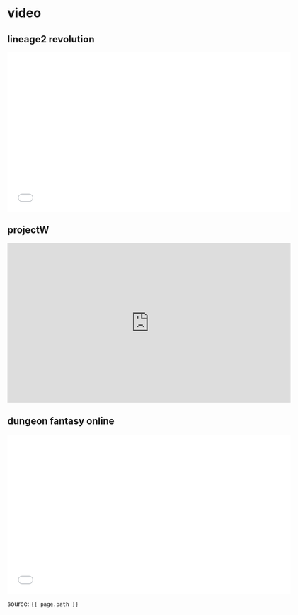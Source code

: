 
# video

## lineage2 revolution  
<iframe width="640" height="360" src="lineage.mp4" title="YouTube video player" frameborder="0" allow="accelerometer; clipboard-write; encrypted-media; gyroscope; picture-in-picture" allowfullscreen></iframe>

## projectW
<iframe width="640" height="360" src="http://blog.naver.com/power399/220869704294" title="YouTube video player" frameborder="0" allow="accelerometer; clipboard-write; encrypted-media; gyroscope; picture-in-picture" allowfullscreen></iframe>

## dungeon fantasy online
<iframe width="640" height="360" src="dungeonFantasy.mp4" title="YouTube video player" frameborder="0" allow="accelerometer; clipboard-write; encrypted-media; gyroscope; picture-in-picture" allowfullscreen></iframe>

source: `{{ page.path }}`
